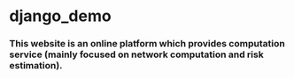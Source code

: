 # django_demo

### This website is an online platform which provides computation service (mainly focused on network computation and risk estimation).
